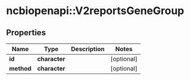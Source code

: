 # ncbiopenapi::V2reportsGeneGroup


## Properties
Name | Type | Description | Notes
------------ | ------------- | ------------- | -------------
**id** | **character** |  | [optional] 
**method** | **character** |  | [optional] 


